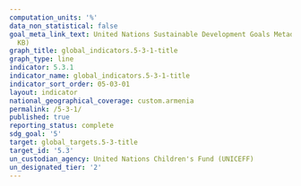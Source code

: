 ```yaml
---
computation_units: '%'
data_non_statistical: false
goal_meta_link_text: United Nations Sustainable Development Goals Metadata (PDF 207
  KB)
graph_title: global_indicators.5-3-1-title
graph_type: line
indicator: 5.3.1
indicator_name: global_indicators.5-3-1-title
indicator_sort_order: 05-03-01
layout: indicator
national_geographical_coverage: custom.armenia
permalink: /5-3-1/
published: true
reporting_status: complete
sdg_goal: '5'
target: global_targets.5-3-title
target_id: '5.3'
un_custodian_agency: United Nations Children's Fund (UNICEFF)
un_designated_tier: '2'
---
```

